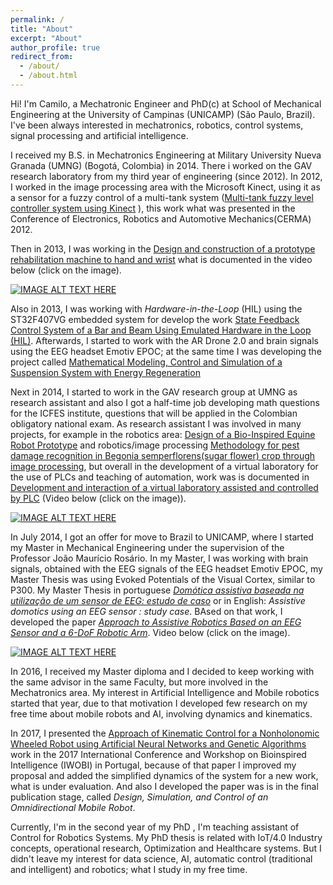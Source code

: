```yaml
---
permalink: /
title: "About"
excerpt: "About"
author_profile: true
redirect_from: 
  - /about/
  - /about.html
---
```


 Hi! I'm Camilo, a Mechatronic Engineer and PhD(c) at School of Mechanical Engineering at the University of Campinas (UNICAMP) (São Paulo, Brazil). I've been always interested in mechatronics, robotics, control systems, signal processing and artificial intelligence. 
 
 I received my B.S. in Mechatronics Engineering at Military University Nueva Granada (UMNG) (Bogotá, Colombia) in 2014. There i worked on the GAV research laboratory from my third year of engineering (since 2012). In 2012, I worked in the image processing area with the Microsoft Kinect, using it as a sensor for a fuzzy control of  a multi-tank system ([Multi-tank fuzzy level controller system using Kinect](https://ieeexplore.ieee.org/abstract/document/6524599/) ), this work what was presented in the Conference of  Electronics, Robotics and Automotive Mechanics(CERMA) 2012. 
 
 Then in  2013, I was working in the [Design and construction of a prototype rehabilitation machine to hand and wrist](https://ieeexplore.ieee.org/abstract/document/6682785/) what is documented in the video below (click on the image).
 
  [![IMAGE ALT TEXT HERE](http://img.youtube.com/vi/uJc7BHEAtas/0.jpg)](http://www.youtube.com/watch?v=uJc7BHEAtas)
  
  Also in 2013, I was working with *Hardware-in-the-Loop* (HIL) using the ST32F407VG embedded system for develop the work [State Feedback Control System of a Bar and Beam Using Emulated Hardware in the Loop (HIL)](https://www.praiseworthyprize.org/jsm/index.php?journal=ireaco&page=article&op=view&path%5B%5D=16586). Afterwards, I started to work with the AR Drone 2.0 and brain signals using the EEG headset Emotiv EPOC; at the same time I was developing the project called [Mathematical Modeling, Control and Simulation of a Suspension System with Energy Regeneration](https://www.praiseworthyprize.org/jsm/index.php?journal=ireme&page=article&op=view&path%5B%5D=17561)
  
  Next in 2014, I started to work in the GAV research group at UMNG as research assistant and also I got a half-time job developing math questions for the ICFES institute, questions that will be applied in the Colombian obligatory national exam. As research assistant I was involved in many projects, for example in the robotics area: [Design of a Bio-Inspired Equine Robot Prototype](https://www.praiseworthyprize.org/jsm/index.php?journal=ireme&page=article&op=view&path%5B%5D=18109) and robotics/image processing [Methodology for pest damage recognition in Begonia semperflorens(sugar flower) crop through image processing](http://www.redalyc.org/html/1699/169940048012/),  but overall in the development of a virtual laboratory for the use of PLCs and teaching of automation, work was is documented in [Development and interaction of a virtual laboratory assisted and controlled by PLC](http://www.scielo.org.co/scielo.php?pid=S1909-83672016000100002&script=sci_arttext&tlng=es) (Video below (click on the image)).
  
  [![IMAGE ALT TEXT HERE](http://img.youtube.com/vi/DzfWLHFkx0A/0.jpg)](http://www.youtube.com/watch?v=DzfWLHFkx0A)
  
  In July 2014, I got an offer for move to Brazil to UNICAMP, where I started my Master in Mechanical Engineering under the supervision of the Professor João Maurício Rosário. In my Master, I was working with brain signals, obtained with the EEG signals of the EEG headset Emotiv EPOC, my Master Thesis was using Evoked Potentials of the Visual Cortex, similar to P300. My Master Thesis in portuguese *[Domótica assistiva baseada na utilização de um sensor de EEG: estudo de caso](http://repositorio.unicamp.br/handle/REPOSIP/305445)* or in English: *Assistive domotics using an EEG sensor : study case*. BAsed on that work, I developed the paper *[Approach to Assistive Robotics Based on an EEG Sensor and a 6-DoF Robotic Arm](https://www.researchgate.net/profile/Camilo_Caceres_Florez2/publication/307956503_Approach_to_Assistive_Robotics_Based_on_an_EEG_Sensor_and_a_6-DoF_Robotic_Arm/links/57d76c7b08ae601b39ac2de2/Approach-to-Assistive-Robotics-Based-on-an-EEG-Sensor-and-a-6-DoF-Robotic-Arm.pdf)*. Video below (click on the image).
  
  [![IMAGE ALT TEXT HERE](http://img.youtube.com/vi/ZFDrx1pJmVI/0.jpg)](http://www.youtube.com/watch?v=ZFDrx1pJmVI)
  
  In 2016, I received my Master diploma and I decided to keep working with the same advisor in the same Faculty, but more involved in the Mechatronics area. My interest in Artificial Intelligence and Mobile robotics started that year, due to that motivation I developed few research on my free time about mobile robots and AI, involving dynamics and kinematics. 
  
  In 2017, I presented the [Approach of Kinematic Control for a Nonholonomic Wheeled Robot using Artificial Neural Networks and Genetic Algorithms](https://ieeexplore.ieee.org/abstract/document/7985533/) work in the 2017 International Conference and Workshop on Bioinspired Intelligence (IWOBI) in Portugal, because of that paper I improved my proposal and added the simplified dynamics of the system for a new work, what is under evaluation. And also I developed the paper was is in the final publication stage, called *Design, Simulation, and Control of an Omnidirectional Mobile Robot*.
  
  Currently, I'm in the second year of my PhD , I'm teaching assistant of Control for Robotics Systems. My PhD thesis is related with IoT/4.0 Industry concepts, operational research, Optimization and Healthcare systems. But I didn't leave my interest for data science, AI, automatic control (traditional and intelligent) and robotics; what I study in my free time.
  
  
  